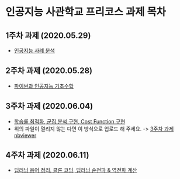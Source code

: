 # 인공지능 사관학교 프리코스 과제 목차

## 1주차 과제 (2020.05.29)
- [인공지능 사례 분석 ]( https://github.com/soyeonny/test1/blob/master/1%EC%A3%BC%EC%B0%A8.ipynb)

## 2주차 과제 (2020.05.28)

- [파이썬과 인공지능 기초수학](https://colab.research.google.com/drive/1wpesI0N7j9cibxgA7zvL-lHIiNpPq-E0#scrollTo=Lqd5sxxas0rW)

## 3주차 과제 (2020.06.04)
- [학습률 최적화, 군집 분석 구현, Cost Function 구현](https://github.com/blueprinte/gj-assignments-guide/blob/master/3%EC%A3%BC%EC%B0%A8_%EA%B3%BC%EC%A0%9C.ipynb)
- 위의 파일이 열리지 않는 다면 이 방식으로 업로드 해 주세요. -> [3주차 과제 nbviewer](https://nbviewer.jupyter.org/github/blueprinte/gj-assignments-guide/blob/master/3%EC%A3%BC%EC%B0%A8_%EA%B3%BC%EC%A0%9C.ipynb)

## 4주차 과제 (2020.06.11)
- [딥러닝 용어 정리, 클론 코딩, 딥러닝 순전파 & 역전파 계산](https://github.com/blueprinte/gj-assignments-guide/blob/master/4%EC%A3%BC%EC%B0%A8_%EA%B3%BC%EC%A0%9C.ipynb)
